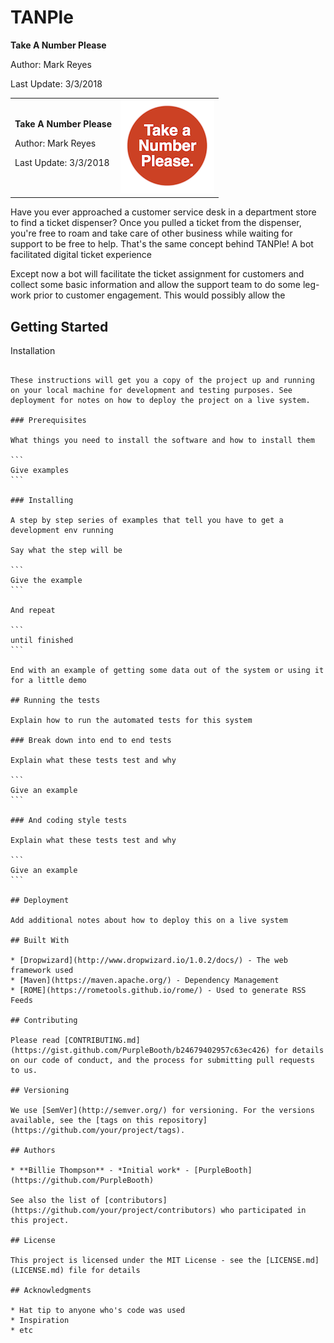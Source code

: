 # TANPle 
**Take A Number Please**

Author: Mark Reyes

Last Update: 3/3/2018
<table>
  <tr>
    <td><b>Take A Number Please</b><p><p>Author: Mark Reyes<p>Last Update: 3/3/2018</td>
    <td><img src="www/TANPle_logo_sm.png" alt="TANPle Logo"></td>
</td>
  </tr>
</table>

Have you ever approached a customer service desk in a department store to find a ticket dispenser? Once you pulled a ticket from the dispenser, you're free to roam and take care of other business while waiting for support to be free to help.
That's the same concept behind TANPle! A bot facilitated digital ticket experience

Except now a bot will facilitate the ticket assignment for customers and collect some basic information and allow the support team to do some leg-work prior to customer engagement. This would possibly allow the

Getting Started
------------

Installation
~~~~~~~~~~~~~~~~~~~~

These instructions will get you a copy of the project up and running on your local machine for development and testing purposes. See deployment for notes on how to deploy the project on a live system.

### Prerequisites

What things you need to install the software and how to install them

```
Give examples
```

### Installing

A step by step series of examples that tell you have to get a development env running

Say what the step will be

```
Give the example
```

And repeat

```
until finished
```

End with an example of getting some data out of the system or using it for a little demo

## Running the tests

Explain how to run the automated tests for this system

### Break down into end to end tests

Explain what these tests test and why

```
Give an example
```

### And coding style tests

Explain what these tests test and why

```
Give an example
```

## Deployment

Add additional notes about how to deploy this on a live system

## Built With

* [Dropwizard](http://www.dropwizard.io/1.0.2/docs/) - The web framework used
* [Maven](https://maven.apache.org/) - Dependency Management
* [ROME](https://rometools.github.io/rome/) - Used to generate RSS Feeds

## Contributing

Please read [CONTRIBUTING.md](https://gist.github.com/PurpleBooth/b24679402957c63ec426) for details on our code of conduct, and the process for submitting pull requests to us.

## Versioning

We use [SemVer](http://semver.org/) for versioning. For the versions available, see the [tags on this repository](https://github.com/your/project/tags).

## Authors

* **Billie Thompson** - *Initial work* - [PurpleBooth](https://github.com/PurpleBooth)

See also the list of [contributors](https://github.com/your/project/contributors) who participated in this project.

## License

This project is licensed under the MIT License - see the [LICENSE.md](LICENSE.md) file for details

## Acknowledgments

* Hat tip to anyone who's code was used
* Inspiration
* etc
